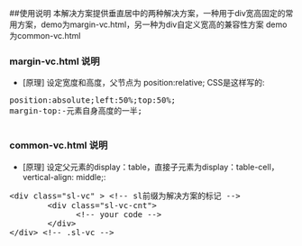 ##使用说明
本解决方案提供垂直居中的两种解决方案，一种用于div宽高固定的常用方案，demo为margin-vc.html，另一种为div自定义宽高的兼容性方案
demo为common-vc.html

### margin-vc.html 说明

- [原理] 设定宽度和高度，父节点为 position:relative; CSS是这样写的:

 <pre>
position:absolute;left:50%;top:50%;
margin-top:-元素自身高度的一半;
 </pre>

### common-vc.html 说明

- [原理] 设定父元素的display：table，直接子元素为display：table-cell，vertical-align: middle;:

 <pre>
&lt;div class="sl-vc" &gt; &lt;!-- sl前缀为解决方案的标记 --&gt;
        &lt;div class="sl-vc-cnt"&gt;
              &lt;!-- your code --&gt;
        &lt;/div&gt;
&lt;/div&gt; &lt;!-- .sl-vc --&gt;
 </pre>

